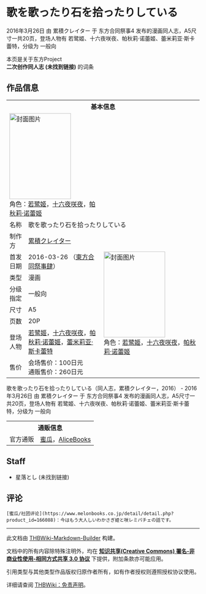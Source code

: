 # 歌を歌ったり石を拾ったりしている

<!-- source html: G:\repos\THBWiki-Markdown-Builder\THBWikiMarkdown\Temp\main\c\c9\ns0%3A%E6%AD%8C%E3%82%92%E6%AD%8C%E3%81%A3%E3%81%9F%E3%82%8A%E7%9F%B3%E3%82%92%E6%8B%BE%E3%81%A3%E3%81%9F%E3%82%8A%E3%81%97%E3%81%A6%E3%81%84%E3%82%8B.html -->

2016年3月26日 由 累積クレイター 于 东方合同祭事4 发布的漫画同人志，A5尺寸一共20页，登场人物有 若鹭姬、十六夜咲夜、帕秋莉·诺蕾姬、蕾米莉亚·斯卡蕾特，分级为 一般向

本页是关于东方Project  
 **二次创作同人志 (未找到链接)** 的词条

## 作品信息

<table><tbody><tr><th colspan="3">基本信息</th></tr><tr><td class="cover-artwork-mobile" colspan="2"><a href="./文件-歌を歌ったり石を拾ったりしている封面.jpg.md" class="image" title="封面图片"><img alt="封面图片" src="https://upload.thwiki.cc/thumb/d/d7/%E6%AD%8C%E3%82%92%E6%AD%8C%E3%81%A3%E3%81%9F%E3%82%8A%E7%9F%B3%E3%82%92%E6%8B%BE%E3%81%A3%E3%81%9F%E3%82%8A%E3%81%97%E3%81%A6%E3%81%84%E3%82%8B%E5%B0%81%E9%9D%A2.jpg/160px-%E6%AD%8C%E3%82%92%E6%AD%8C%E3%81%A3%E3%81%9F%E3%82%8A%E7%9F%B3%E3%82%92%E6%8B%BE%E3%81%A3%E3%81%9F%E3%82%8A%E3%81%97%E3%81%A6%E3%81%84%E3%82%8B%E5%B0%81%E9%9D%A2.jpg" decoding="async" loading="lazy" width="160" height="224" srcset="https://upload.thwiki.cc/thumb/d/d7/%E6%AD%8C%E3%82%92%E6%AD%8C%E3%81%A3%E3%81%9F%E3%82%8A%E7%9F%B3%E3%82%92%E6%8B%BE%E3%81%A3%E3%81%9F%E3%82%8A%E3%81%97%E3%81%A6%E3%81%84%E3%82%8B%E5%B0%81%E9%9D%A2.jpg/240px-%E6%AD%8C%E3%82%92%E6%AD%8C%E3%81%A3%E3%81%9F%E3%82%8A%E7%9F%B3%E3%82%92%E6%8B%BE%E3%81%A3%E3%81%9F%E3%82%8A%E3%81%97%E3%81%A6%E3%81%84%E3%82%8B%E5%B0%81%E9%9D%A2.jpg 1.5x, https://upload.thwiki.cc/thumb/d/d7/%E6%AD%8C%E3%82%92%E6%AD%8C%E3%81%A3%E3%81%9F%E3%82%8A%E7%9F%B3%E3%82%92%E6%8B%BE%E3%81%A3%E3%81%9F%E3%82%8A%E3%81%97%E3%81%A6%E3%81%84%E3%82%8B%E5%B0%81%E9%9D%A2.jpg/319px-%E6%AD%8C%E3%82%92%E6%AD%8C%E3%81%A3%E3%81%9F%E3%82%8A%E7%9F%B3%E3%82%92%E6%8B%BE%E3%81%A3%E3%81%9F%E3%82%8A%E3%81%97%E3%81%A6%E3%81%84%E3%82%8B%E5%B0%81%E9%9D%A2.jpg 2x" data-file-width="321" data-file-height="450"></a><div class="cover-char">角色：<a href="./若鹭姬.md" title="若鹭姬">若鹭姬</a>，<a href="/%E5%8D%81%E5%85%AD%E5%A4%9C%E5%92%B2%E5%A4%9C" title="十六夜咲夜">十六夜咲夜</a>，<a href="./帕秋莉·诺蕾姬.md" title="帕秋莉·诺蕾姬">帕秋莉·诺蕾姬</a></div></td>
</tr><tr><td class="label">名称</td><td colspan="2"> 歌を歌ったり石を拾ったりしている </td></tr><tr><td class="label">制作方</td><td><a href="./累積クレイター.md" title="累積クレイター">累積クレイター</a></td><td class="cover-artwork" rowspan="8" style="min-width:224px;"><a href="./文件-歌を歌ったり石を拾ったりしている封面.jpg.md" class="image" title="封面图片"><img alt="封面图片" src="https://upload.thwiki.cc/thumb/d/d7/%E6%AD%8C%E3%82%92%E6%AD%8C%E3%81%A3%E3%81%9F%E3%82%8A%E7%9F%B3%E3%82%92%E6%8B%BE%E3%81%A3%E3%81%9F%E3%82%8A%E3%81%97%E3%81%A6%E3%81%84%E3%82%8B%E5%B0%81%E9%9D%A2.jpg/160px-%E6%AD%8C%E3%82%92%E6%AD%8C%E3%81%A3%E3%81%9F%E3%82%8A%E7%9F%B3%E3%82%92%E6%8B%BE%E3%81%A3%E3%81%9F%E3%82%8A%E3%81%97%E3%81%A6%E3%81%84%E3%82%8B%E5%B0%81%E9%9D%A2.jpg" decoding="async" loading="lazy" width="160" height="224" srcset="https://upload.thwiki.cc/thumb/d/d7/%E6%AD%8C%E3%82%92%E6%AD%8C%E3%81%A3%E3%81%9F%E3%82%8A%E7%9F%B3%E3%82%92%E6%8B%BE%E3%81%A3%E3%81%9F%E3%82%8A%E3%81%97%E3%81%A6%E3%81%84%E3%82%8B%E5%B0%81%E9%9D%A2.jpg/240px-%E6%AD%8C%E3%82%92%E6%AD%8C%E3%81%A3%E3%81%9F%E3%82%8A%E7%9F%B3%E3%82%92%E6%8B%BE%E3%81%A3%E3%81%9F%E3%82%8A%E3%81%97%E3%81%A6%E3%81%84%E3%82%8B%E5%B0%81%E9%9D%A2.jpg 1.5x, https://upload.thwiki.cc/thumb/d/d7/%E6%AD%8C%E3%82%92%E6%AD%8C%E3%81%A3%E3%81%9F%E3%82%8A%E7%9F%B3%E3%82%92%E6%8B%BE%E3%81%A3%E3%81%9F%E3%82%8A%E3%81%97%E3%81%A6%E3%81%84%E3%82%8B%E5%B0%81%E9%9D%A2.jpg/319px-%E6%AD%8C%E3%82%92%E6%AD%8C%E3%81%A3%E3%81%9F%E3%82%8A%E7%9F%B3%E3%82%92%E6%8B%BE%E3%81%A3%E3%81%9F%E3%82%8A%E3%81%97%E3%81%A6%E3%81%84%E3%82%8B%E5%B0%81%E9%9D%A2.jpg 2x" data-file-width="321" data-file-height="450"></a><div class="cover-char">角色：<a href="./若鹭姬.md" title="若鹭姬">若鹭姬</a>，<a href="/%E5%8D%81%E5%85%AD%E5%A4%9C%E5%92%B2%E5%A4%9C" title="十六夜咲夜">十六夜咲夜</a>，<a href="./帕秋莉·诺蕾姬.md" title="帕秋莉·诺蕾姬">帕秋莉·诺蕾姬</a></div></td>
</tr><tr><td class="label">首发日期</td><td>2016-03-26&#160;（<a href="/展会作品列表?e=%E4%B8%9C%E6%96%B9%E5%90%88%E5%90%8C%E7%A5%AD%E4%BA%8B%234">東方合同祭事肆</a>）</td></tr><tr><td class="label">类型</td><td>漫画</td></tr><tr><td class="label">分级指定</td><td>一般向</td></tr><tr><td class="label">尺寸</td><td>A5</td></tr><tr><td class="label">页数</td><td>20P</td></tr><tr><td class="label">登场人物</td><td><a href="./若鹭姬.md" title="若鹭姬">若鹭姬</a>，<a href="/%E5%8D%81%E5%85%AD%E5%A4%9C%E5%92%B2%E5%A4%9C" title="十六夜咲夜">十六夜咲夜</a>，<a href="./帕秋莉·诺蕾姬.md" title="帕秋莉·诺蕾姬">帕秋莉·诺蕾姬</a>，<a href="./蕾米莉亚·斯卡蕾特.md" title="蕾米莉亚·斯卡蕾特">蕾米莉亚·斯卡蕾特</a></td></tr><tr><td class="label">售价</td><td>会场售价：100日元<br>通贩售价：260日元</td></tr></tbody></table>

歌を歌ったり石を拾ったりしている（同人志，累積クレイター，2016） - 2016年3月26日 由 累積クレイター 于 东方合同祭事4 发布的漫画同人志，A5尺寸一共20页，登场人物有 若鹭姬、十六夜咲夜、帕秋莉·诺蕾姬、蕾米莉亚·斯卡蕾特，分级为 一般向

<table><tbody><tr><th colspan="3">通贩信息</th></tr><tr><td class="label">官方通贩</td><td colspan="2"><a rel="nofollow" class="external text" href="https://www.melonbooks.co.jp/detail/detail.php?product_id=166088">蜜瓜</a>，<a rel="nofollow" class="external text" href="http://alice-books.com/item/show/5544-4">AliceBooks</a></td></tr></tbody></table>



## Staff
- 星落とし (未找到链接)


## 评论
```
[蜜瓜/社团评论](https://www.melonbooks.co.jp/detail/detail.php?product_id=166088)：今はもう大人しいわかさぎ姫と咲レミパチェの話です。
```

  
  

  





---

此文档由 [THBWiki-Markdown-Builder](https://github.com/Delsin-Yu/THBWiki-Markdown-Builder) 构建。

文档中的所有内容除特殊注明外，均在 [**知识共享(Creative Commons) 署名-非商业性使用-相同方式共享 3.0 协议**](https://creativecommons.org/licenses/by-sa/3.0/deed.zh-hans) 下提供，附加条款亦可能应用。

引用类型与其他类型作品版权归原作者所有，如有作者授权则遵照授权协议使用。

详细请查阅 [THBWiki：免责声明](https://thbwiki.cc/THBWiki:%E5%85%8D%E8%B4%A3%E5%A3%B0%E6%98%8E)。

